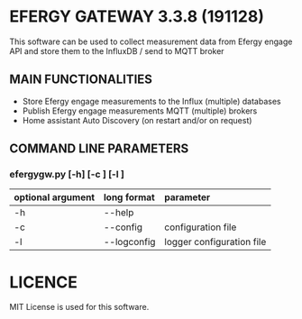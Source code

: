 # EFERGY GATEWAY 3.3.8 (191128)
This software can be used to collect measurement data from Efergy engage API and store them to the InfluxDB / send to MQTT broker

## MAIN FUNCTIONALITIES
- Store Efergy engage measurements to the Influx (multiple) databases
- Publish Efergy engage measurements MQTT (multiple) brokers
- Home assistant Auto Discovery (on restart and/or on request)

## COMMAND LINE PARAMETERS
### efergygw.py [-h] [-c <config>] [-l <logconfig>]
| optional argument | long format | parameter                 |
|:------------------|:------------|:--------------------------|
| -h                | --help      |                           |
| -c                | --config    | configuration file        |
| -l                | --logconfig | logger configuration file |


# LICENCE
MIT License is used for this software.

